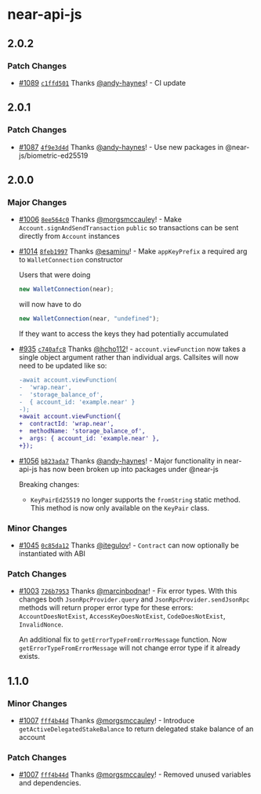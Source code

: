 # near-api-js

## 2.0.2

### Patch Changes

- [#1089](https://github.com/near/near-api-js/pull/1089) [`c1ffd501`](https://github.com/near/near-api-js/commit/c1ffd5016cd9bbc285c5ec2b63ff4403e675338e) Thanks [@andy-haynes](https://github.com/andy-haynes)! - CI update

## 2.0.1

### Patch Changes

- [#1087](https://github.com/near/near-api-js/pull/1087) [`4f9e3d4d`](https://github.com/near/near-api-js/commit/4f9e3d4d978adc4a073e0ae2cdba69c3e1600201) Thanks [@andy-haynes](https://github.com/andy-haynes)! - Use new packages in @near-js/biometric-ed25519

## 2.0.0

### Major Changes

- [#1006](https://github.com/near/near-api-js/pull/1006) [`8ee564c0`](https://github.com/near/near-api-js/commit/8ee564c0f4786e3c9281892c73761bd6a9205074) Thanks [@morgsmccauley](https://github.com/morgsmccauley)! - Make `Account.signAndSendTransaction` `public` so transactions can be sent directly from `Account` instances

- [#1014](https://github.com/near/near-api-js/pull/1014) [`8feb1997`](https://github.com/near/near-api-js/commit/8feb199733a770b25b63b0bbc7d79fc8b0b1683c) Thanks [@esaminu](https://github.com/esaminu)! - Make `appKeyPrefix` a required arg to `WalletConnection` constructor

  Users that were doing

  ```typescript
  new WalletConnection(near);
  ```

  will now have to do

  ```typescript
  new WalletConnection(near, "undefined");
  ```

  If they want to access the keys they had potentially accumulated

- [#935](https://github.com/near/near-api-js/pull/935) [`c740afc8`](https://github.com/near/near-api-js/commit/c740afc897208d26165c4f8b2aae6db70694e70b) Thanks [@hcho112](https://github.com/hcho112)! - `account.viewFunction` now takes a single object argument rather than individual args. Callsites will now need to be updated like so:

  ```diff
  -await account.viewFunction(
  -  'wrap.near',
  -  'storage_balance_of',
  -  { account_id: 'example.near' }
  -);
  +await account.viewFunction({
  +  contractId: 'wrap.near',
  +  methodName: 'storage_balance_of',
  +  args: { account_id: 'example.near' },
  +});
  ```

- [#1056](https://github.com/near/near-api-js/pull/1056) [`b823ada7`](https://github.com/near/near-api-js/commit/b823ada740e64a45d4b9671fab791968b51de61a) Thanks [@andy-haynes](https://github.com/andy-haynes)! - Major functionality in near-api-js has now been broken up into packages under @near-js

  Breaking changes:

  - `KeyPairEd25519` no longer supports the `fromString` static method. This method is now only available on the `KeyPair` class.

### Minor Changes

- [#1045](https://github.com/near/near-api-js/pull/1045) [`0c85da12`](https://github.com/near/near-api-js/commit/0c85da123473017683b2a53f83652938488dd086) Thanks [@itegulov](https://github.com/itegulov)! - `Contract` can now optionally be instantiated with ABI

### Patch Changes

- [#1003](https://github.com/near/near-api-js/pull/1003) [`726b7953`](https://github.com/near/near-api-js/commit/726b795312230357aa2bb8a8db8a217a0f18a663) Thanks [@marcinbodnar](https://github.com/marcinbodnar)! - Fix error types. WIth this changes both `JsonRpcProvider.query` and `JsonRpcProvider.sendJsonRpc` methods will return proper error type for these errors: `AccountDoesNotExist`, `AccessKeyDoesNotExist`, `CodeDoesNotExist`, `InvalidNonce`.

  An additional fix to `getErrorTypeFromErrorMessage` function. Now `getErrorTypeFromErrorMessage` will not change error type if it already exists.

## 1.1.0

### Minor Changes

- [#1007](https://github.com/near/near-api-js/pull/1007) [`fff4b44d`](https://github.com/near/near-api-js/commit/fff4b44d6abaccfe8fd112053c5ac2dd0ce00577) Thanks [@morgsmccauley](https://github.com/morgsmccauley)! - Introduce `getActiveDelegatedStakeBalance` to return delegated stake balance of an account

### Patch Changes

- [#1007](https://github.com/near/near-api-js/pull/1007) [`fff4b44d`](https://github.com/near/near-api-js/commit/fff4b44d6abaccfe8fd112053c5ac2dd0ce00577) Thanks [@morgsmccauley](https://github.com/morgsmccauley)! - Removed unused variables and dependencies.
